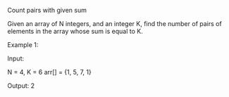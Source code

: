Count pairs with given sum 

Given an array of N integers, and an integer K, find the number of pairs of elements in the array whose sum is equal to K.

Example 1:

Input:

N = 4, K = 6
arr[] = {1, 5, 7, 1}

Output: 2
